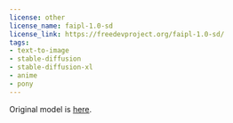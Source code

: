 ```yaml
---
license: other
license_name: faipl-1.0-sd
license_link: https://freedevproject.org/faipl-1.0-sd/
tags:
- text-to-image
- stable-diffusion
- stable-diffusion-xl
- anime
- pony
---
```


Original model is [here](https://civitai.com/models/539790/bamboo-shoot-mix-mix?modelVersionId=600116).

